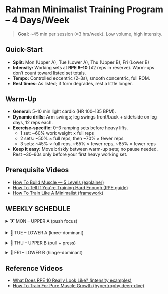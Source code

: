 # Rahman Minimalist Training Program – 4 Days/Week

<link rel="stylesheet" href="assets/workout.css">

<div id="workout-root">

> **Goal:** ~45 min per session (≈3 hrs/week). Low volume, high intensity.

## Quick-Start
- **Split:** Mon (Upper A), Tue (Lower A), Thu (Upper B), Fri (Lower B)
- **Intensity:** Working sets at **RPE 8–10** (≤2 reps in reserve). Warm-ups don’t count toward listed set totals.
- **Tempo:** Controlled eccentric (2–3s), smooth concentric, full ROM.
- **Rest times:** As listed; if form degrades, rest a little longer.
## Warm-Up
- **General:** 5–10 min light cardio (HR 100–135 BPM).
- **Dynamic drills:** Arm swings; leg swings front/back + side/side on leg days, 12 reps each.
- **Exercise-specific:** 0–3 ramping sets before heavy lifts.
  - 1 set: ~60% work weight × full reps
  - 2 sets: ~50% × full reps, then ~70% × fewer reps
  - 3 sets: ~45% × full reps, ~65% × fewer reps, ~85% × fewer reps
- **Keep it easy:** Move briskly between warm-up sets; no pause needed. Rest ~30–60s only before your first heavy working set.
## Prerequisite Videos
- [How To Build Muscle — 5 Levels (explainer)](https://www.youtube.com/watch?v=lu_BObG6dj8)
- [How To Tell If You're Training Hard Enough (RPE guide)](https://www.youtube.com/watch?v=deDlhPmT2SY)
- [How To Train Like A Minimalist (framework)](https://www.youtube.com/watch?v=xc4OtzAnVMI)
## WEEKLY SCHEDULE

<a id="mon-upper-a"></a>
<details class="workout-day theme-blue">
<summary>🏋️ MON – UPPER A (push focus)</summary>

| Exercise |  WU | 🔥 Sets | 🔁 Reps | 🎯 RPE | ⏱️ Rest | Notes |
|----------|----:|-------:|-------:|------:|-------:|-------|
| **Flat DB Press (heavy)** | 2–3 | 1 | 4–6 | 8–9 | ~3 min | Dumbbells allow a deeper stretch and inner-pec bias; barbell is fine if preferred. |
| **Flat DB Press (back-off)** | 0 | 1 | 8–10 | 9–10 | ~3 min | |
| **2-Grip Lat Pulldown** | 2 | 2 | 10–12 | 9–10 | ~2 min | Set 1: wide overhand (~1.5× shoulder).<br>Set 2: underhand (~1× shoulder). |
| **Overhead Press** | 1 | 2 | 10–12 | 9–10 | ~2 min | |
| **Seated Cable Row** | 1 | 2 | 10–12 | 9–10 | ~2 min | Optional drop set on last set. |
| **A1: Cable Overhead Triceps Extension** | 1 | 2 | 12–15 | 10 | ~1 min | Superset if possible. [Video](https://www.youtube.com/shorts/5YaWrGPtIIE) |
| **A2: Cable Biceps Curl** | 1 | 2 | 12–15 | 10 | ~1 min | Superset if possible. |
| **Cable Lateral Raise (one arm)** | 1 | 2 | 12–15 | 9–10 | ~1 min | Alternate arms back-to-back; minimal rest. [Video](https://www.youtube.com/shorts/f_OGBg2KxgY) |

</details>



<a id="tue-lower-a"></a>
<details class="workout-day theme-green">
<summary>🦵 TUE – LOWER A (knee-dominant)</summary>

| Exercise |  WU | 🔥 Sets | 🔁 Reps | 🎯 RPE | ⏱️ Rest | Notes |
|----------|----:|-------:|-------:|------:|-------:|-------|
| **Back Squat (heavy)** | 2–3 | 1 | 4–6 | 8–9 | ~3 min | |
| **Back Squat (back-off)** | 0 | 1 | 8–10 | 8–9 | ~3 min | Smith machine is a solid option to safely push close to failure. |
| **Seated Hamstring Curl** | 1 | 1 | 10–12 | 10 | ~1.5 min | Optional drop set on last set. [Video](https://www.youtube.com/shorts/KmR_AaN7h58) |
| **A1: Standing Calf Raise** | 1 | 2 | 10–12 | 9–10 | 0 min | Pair with A2 (no rest). [Video](https://www.youtube.com/shorts/xKHxkaaO8gQ) |
| **A2: Hanging Leg Raise** | 1 | 2 | 10–12 | 9–10 | ~1.5 min | |
| **Machine Hip Abduction** | 1 | 2 | 12–15 | 9–10 | ~1 min | Lean torso ~30° forward for a stronger glute stretch. |

</details>



<a id="thu-upper-b"></a>
<details class="workout-day theme-purple">
<summary>💪 THU – UPPER B (pull + press)</summary>

| Exercise |  WU | 🔥 Sets | 🔁 Reps | 🎯 RPE | ⏱️ Rest | Notes |
|----------|----:|-------:|-------:|------:|-------:|-------|
| **Seated Machine Row** | 2 | 2 | 8–10 | 9–10 | ~2 min | |
| **Overhead Press** | 2 | 2 | 10–12 | 9–10 | ~2 min | |
| **Assisted Pull-ups** | 1 | 2 | 8–10 | 9–10 | ~2 min | Neutral/standard grip; no alternation necessary. |
| **Incline DB Press** | 2 | 2 | 8–12 | 9–10 | ~2 min | Optional drop set on last set. |
| **Face Pulls** | 1 | 2 | 12–15 | 9–10 | ~1.5 min | Great for shoulder health and scapular control. |
| **A1: Machine Preacher Curl** | 1 | 2 | 12–15 | 10 | ~1 min | Superset if possible. |
| **A2: Cable Overhead Triceps Extension** | 1 | 2 | 12–15 | 10 | ~1.5 min | Superset if possible. [Video](https://www.youtube.com/shorts/5YaWrGPtIIE) |
| **Cable Lateral Raise (one arm)** | 1 | 2 | 12–15 | 10 | ~1 min | Alternate arms back-to-back; minimal rest. [Video](https://www.youtube.com/shorts/f_OGBg2KxgY) |

</details>



<a id="fri-lower-b"></a>
<details class="workout-day theme-orange">
<summary>🍑 FRI – LOWER B (hinge-dominant)</summary>

| Exercise |  WU | 🔥 Sets | 🔁 Reps | 🎯 RPE | ⏱️ Rest | Notes |
|----------|----:|-------:|-------:|------:|-------:|-------|
| **Romanian Deadlift** | 2 | 2 | 10–12 | 8–9 | ~2 min | |
| **Leg Press** | 2 | 3 | 10–12 | 8–9 | ~2 min | [Video](https://www.youtube.com/shorts/nDh_BlnLCGc) |
| **Leg Extension** | 1 | 1 | 10–12 | 9–10 | ~1.5 min | Optional drop set on last set. [Video](https://www.youtube.com/shorts/ztNBgrGy6FQ) |
| **A1: Standing Calf Raise** | 1 | 2 | 12–15 | 10 | 0 min | Pair with A2 (no rest). [Video](https://www.youtube.com/shorts/xKHxkaaO8gQ) |
| **A2: Cable Crunch** | 1 | 2 | 12–15 | 10 | ~1.5 min | |
| **Machine Hip Abduction** | 1 | 2 | 12–15 | 9–10 | ~1 min | Lean torso ~30° forward for a stronger glute stretch. |

</details>



## Reference Videos
- [What Does RPE 10 Really Look Like? (intensity examples)](https://www.youtube.com/watch?v=EHsW37g2uGU)
- [How To Train For Pure Muscle Growth (hypertrophy deep-dive)](https://www.youtube.com/watch?v=71op1DQ2gyo)

</div>
